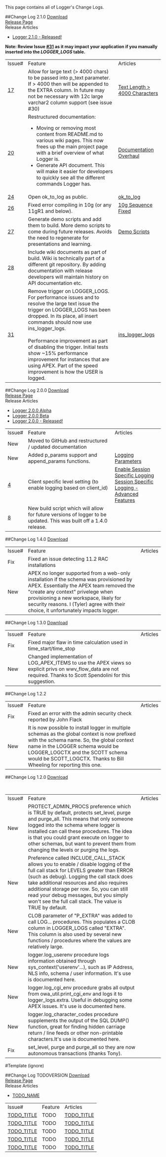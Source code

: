 This page contains all of Logger's Change Logs.

<a name="change-log-2.1.0"></a>
##Change Log 2.1.0
[Download](https://github.com/tmuth/Logger---A-PL-SQL-Logging-Utility/tree/master/releases/2.1.0)<br/>
[Release Page](https://github.com/tmuth/Logger---A-PL-SQL-Logging-Utility/issues?milestone=3&state=closed)<br/>
Release Articles
- [Logger 2.1.0 - Released!](http://www.talkapex.com/2013/08/logger-210-released.html)

**Note: Review Issue [#31](https://github.com/tmuth/Logger---A-PL-SQL-Logging-Utility/issues/31) as it may impact your application if you manually inserted into the *LOGGER\_LOGS* table.**

<table border="0">
  <tr>
  	<td>Issue#</td>
    <td>Feature</td>
    <td>Articles</td>
  </tr>
  <tr>
    <td><a href="https://github.com/tmuth/Logger---A-PL-SQL-Logging-Utility/issues/17" target="_blank">17</a></td>
    <td>Allow for large text (> 4000 chars) to be passed into p_text parameter. If > 4000 then will be appended to the EXTRA column. In future may not be necessary with 12c large varchar2 column support (see issue #30)</td>
    <td><a href="http://www.talkapex.com/2013/08/logger-210-text-length-4000-characters.html" target="_blank">Text Length &gt; 4000 Characters</a></td>
  </tr>
  <tr>
    <td><a href="https://github.com/tmuth/Logger---A-PL-SQL-Logging-Utility/issues/20" target="_blank">20</a></td>
    <td>Restructured documentation:
<ul>
	<li>Moving or removing most content from README.md to various wiki pages. This now frees up the main project page with a brief overview of what Logger is.</li>
	<li>Generate API document. This will make it easier for developers to quickly see all the different commands Logger has.</li>
</ul>
    </td>
    <td><a href="http://www.talkapex.com/2013/08/logger-210-documentation-overhaul.html" target="_blank">Documentation Overhaul</a></td>
  </tr>
  <tr>
    <td><a href="https://github.com/tmuth/Logger---A-PL-SQL-Logging-Utility/issues/24" target="_blank">24</a></td>
    <td>Open ok_to_log as public.</td>
    <td><a href="http://www.talkapex.com/2013/08/logger-210-oktolog.html" target="_blank">ok_to_log</a></td>
  </tr>
  <tr>
    <td><a href="https://github.com/tmuth/Logger---A-PL-SQL-Logging-Utility/issues/26" target="_blank">26</a></td>
    <td>Fixed error compiling in 10g (or any 11gR1 and below).</td>
    <td><a href="http://www.talkapex.com/2013/08/logger-210-10g-sequence-fixed.html" target="_blank">10g Sequence Fixed</a></td>
  </tr>
  <tr>
    <td><a href="https://github.com/tmuth/Logger---A-PL-SQL-Logging-Utility/issues/27" target="_blank">27</a></td>
    <td>Generate demo scripts and add them to build. More demo scripts to come during future releases. Avoids the need to regenerate for presentations and learning.</td>
    <td><a href="http://www.talkapex.com/2013/08/logger-210-demo-scripts.html" target="_blank">Demo Scripts</a></td>
  </tr>
  <tr>
    <td><a href="https://github.com/tmuth/Logger---A-PL-SQL-Logging-Utility/issues/28" target="_blank">28</a></td>
    <td>Include wiki documents as part of build. Wiki is technically part of a different git repository. By adding documentation with release developers will maintain history on API documentation etc.</td>
    <td></td>
  </tr>
  <tr>
    <td><a href="https://github.com/tmuth/Logger---A-PL-SQL-Logging-Utility/issues/31" target="_blank">31</a></td>
    <td>Remove trigger on LOGGER_LOGS. For performance issues and to resolve the large text issue the trigger on LOGGER_LOGS has been dropped. In its place, all insert commands should now use ins_logger_logs.<br/><br//>Performance improvement as part of disabling the trigger. Initial tests show ~15% performance improvement for instances that are using APEX. Part of the speed improvement is how the USER is logged.</td>
    <td><a href="http://www.talkapex.com/2013/08/logger-210-insloggerlogs.html" target="_blank">ins_logger_logs</a></td>
  </tr>
</table>

<a name="change-log-2.0.0"></a>
##Change Log 2.0.0
[Download](https://github.com/tmuth/Logger---A-PL-SQL-Logging-Utility/tree/master/releases/2.0.0)<br/>
[Release Page](https://github.com/tmuth/Logger---A-PL-SQL-Logging-Utility/issues?milestone=1&state=closed)<br/>
Release Articles
- [Logger 2.0.0 Alpha](http://www.talkapex.com/2013/06/logger-200-released.html)
- [Logger 2.0.0 Beta](http://www.talkapex.com/2013/05/logger-200-beta.html)
- [Logger 2.0.0 - Released!](http://www.talkapex.com/2013/06/logger-200-released.html)

<table border="0">
  <tr>
  	<td>Issue#</td>
    <td>Feature</td>
    <td>Articles</td>
  </tr>
  <tr>
    <td>New</td>
    <td>Moved to GitHub and restructured / updated documentation</td>
    <td></td>
  </tr>
  <tr>
    <td>New</td>
    <td>Added p_params support and append_params functions.</td>
    <td><a href="http://www.talkapex.com/2013/05/logger-200-logging-parameters.html" target="_blank">Logging Parameters</a></td>
  </tr>
  <tr>
    <td><a href="https://github.com/tmuth/Logger---A-PL-SQL-Logging-Utility/issues/4" target="_blank">4</a></td>
    <td>Client specific level setting (to enable logging based on client_id)</td>
    <td><a href="http://www.talkapex.com/2013/05/logger-200-enable-session-specific.html" target="_blank">Enable Session Specific Logging</a><br/><a href="http://www.talkapex.com/2013/05/logger-200-session-specific-logging.html" target="_blank">Session Specific Logging - Advanced Features</a></td>
  </tr>
  <tr>
    <td><a href="https://github.com/tmuth/Logger---A-PL-SQL-Logging-Utility/issues/8" target="_blank">8</a></td>
    <td>New build script which will allow for future versions of logger to be updated. This was built off a 1.4.0 release.</td>
    <td></td>
  </tr>
</table>

<a name="change-log-1.4.0"></a>
##Change Log 1.4.0
[Download](https://github.com/tmuth/Logger---A-PL-SQL-Logging-Utility/tree/master/releases/1.4.0)

<table border="0">
  <tr>
  	<td>Issue#</td>
    <td>Feature</td>
    <td>Articles</td>
  </tr>
  <tr>
    <td>Fix</td>
    <td>Fixed an issue detecting 11.2 RAC installations</td>
    <td></td>
  </tr>
  <tr>
    <td>New</td>
    <td>APEX no longer supported from a web-only installation if the schema was provisioned by APEX. Essentially the APEX team removed the "create any context" privelege when provisioning a new workspace, likely for security reasons. I (Tyler) agree with their choice, it unfortunately impacts logger.</td>
    <td></td>
  </tr>
</table>


<a name="change-log-1.3.0"></a>
##Change Log 1.3.0
[Download](https://github.com/tmuth/Logger---A-PL-SQL-Logging-Utility/tree/master/releases/1.3.0)

<table border="0">
  <tr>
  	<td>Issue#</td>
    <td>Feature</td>
    <td>Articles</td>
  </tr>
  <tr>
    <td>Fix</td>
    <td>Fixed major flaw in time calculation used in time_start/time_stop</td>
    <td></td>
  </tr>
  <tr>
    <td>New</td>
    <td>Changed implementation of LOG_APEX_ITEMS to use the APEX views so explicit privs on wwv_flow_data are not required. Thanks to Scott Spendolini for this suggestion.</td>
    <td></td>
  </tr>
</table>

<a name="change-log-1.2.2"></a>
##Change Log 1.2.2

<table border="0">
  <tr>
  	<td>Issue#</td>
    <td>Feature</td>
    <td>Articles</td>
  </tr>
  <tr>
    <td>Fix</td>
    <td>Fixed an error with the admin security check reported by John Flack</td>
    <td></td>
  </tr>
  <tr>
    <td>New</td>
    <td>It is now possible to install logger in multiple schemas as the global context is now prefixed with the schema name. So, the global context name in the LOGGER schema would be LOGGER_LOGCTX and the SCOTT schema would be SCOTT_LOGCTX. Thanks to Bill Wheeling for reporting this one.</td>
    <td></td>
  </tr>
</table>

<a name="change-log-1.2.0"></a>
##Change Log 1.2.0
[Download](https://github.com/tmuth/Logger---A-PL-SQL-Logging-Utility/tree/master/releases/1.2.0)

<table border="0">
  <tr>
  	<td>Issue#</td>
    <td>Feature</td>
    <td>Articles</td>
  </tr>
  <tr>
    <td>New</td>
    <td>PROTECT_ADMIN_PROCS preference which is TRUE by default, protects set_level, purge and purge_all. This means that only someone logged into the schema where logger is installed can call these procedures. The idea is that you could grant execute on logger to other schemas, but want to prevent them from changing the levels or purging the logs.</td>
    <td></td>
  </tr>
  <tr>
    <td>New</td>
    <td>Preference called INCLUDE_CALL_STACK allows you to enable / disable logging of the full call stack for LEVELS greater than ERROR (such as debug). Logging the call stack does take additional resources and also requires additional storage per row. So, you can still read your debug messages, but you simply won't see the full call stack. The value is TRUE by default.</td>
    <td></td>
  </tr>
  <tr>
    <td>New</td>
    <td>CLOB parameter of "P_EXTRA" was added to call LOG... procedures. This populates a CLOB column in LOGGER_LOGS called "EXTRA". This column is also used by several new functions / procedures where the values are relatively large.</td>
    <td></td>
  </tr>
  <tr>
    <td>New</td>
    <td>logger.log_userenv procedure logs information obtained through sys_context('userenv'...), such as IP Address, NLS info, schema / user information. It's use is documented here.</td>
    <td></td>
  </tr>
  <tr>
    <td>New</td>
    <td>logger.log_cgi_env procedure grabs all output from owa_util.print_cgi_env and logs it to logger_logs.extra. Useful in debugging some APEX issues. It's use is documented here.</td>
    <td></td><br/
  </tr>
  <tr>
    <td>New</td>
    <td>logger.log_character_codes procedure supplements the output of the SQL DUMP() function, great for finding hidden carriage return / line feeds or other non-printable characters.It's use is documented here.</td>
    <td></td>
  </tr>
  <tr>
    <td>Fix</td>
    <td>set_level, purge and purge_all so they are now autonomous transactions (thanks Tony).</td>
    <td></td>
  </tr>
</table>


#Template (ignore)

<a name="change-log-TODOVERSION"></a>
##Change Log TODOVERSION
[Download](TODO_URL)<br/>
[Release Page](TODO_URL)<br/>
Release Articles
- [TODO_NAME](TOOD_URL)

<table border="0">
  <tr>
  	<td>Issue#</td>
    <td>Feature</td>
    <td>Articles</td>
  </tr>
  <tr>
    <td><a href="TODO_URL" target="_blank">TODO_TITLE</a></td>
    <td>TODO</td>
    <td><a href="TODO_URL" target="_blank">TODO_TITLE</a></td>
  </tr>
  <tr>
    <td><a href="TODO_URL" target="_blank">TODO_TITLE</a></td>
    <td>TODO</td>
    <td><a href="TODO_URL" target="_blank">TODO_TITLE</a></td>
  </tr>
  <tr>
    <td><a href="TODO_URL" target="_blank">TODO_TITLE</a></td>
    <td>TODO</td>
    <td><a href="TODO_URL" target="_blank">TODO_TITLE</a></td>
  </tr>
  <tr>
    <td><a href="TODO_URL" target="_blank">TODO_TITLE</a></td>
    <td>TODO</td>
    <td><a href="TODO_URL" target="_blank">TODO_TITLE</a></td>
  </tr>
  <tr>
    <td><a href="TODO_URL" target="_blank">TODO_TITLE</a></td>
    <td>TODO</td>
    <td><a href="TODO_URL" target="_blank">TODO_TITLE</a></td>
  </tr>
</table>
